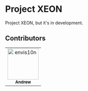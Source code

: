 # Project XEON

Project XEON, but it's in development.

## Contributors

<!-- readme: envis10n,collaborators,contributors -start -->
<table>
<tr>
    <td align="center">
        <a href="https://github.com/envis10n">
            <img src="https://avatars.githubusercontent.com/u/8516759?v=4" width="100;" alt="envis10n"/>
            <br />
            <sub><b>Andrew</b></sub>
        </a>
    </td></tr>
</table>
<!-- readme: envis10n,collaborators,contributors -end -->